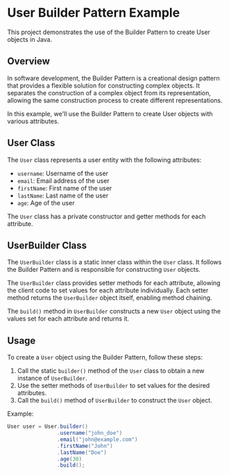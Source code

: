 # User Builder Pattern Example

This project demonstrates the use of the Builder Pattern to create User objects in Java.

## Overview

In software development, the Builder Pattern is a creational design pattern that provides a flexible solution for constructing complex objects. It separates the construction of a complex object from its representation, allowing the same construction process to create different representations.

In this example, we'll use the Builder Pattern to create User objects with various attributes.

## User Class

The `User` class represents a user entity with the following attributes:

- `username`: Username of the user
- `email`: Email address of the user
- `firstName`: First name of the user
- `lastName`: Last name of the user
- `age`: Age of the user

The `User` class has a private constructor and getter methods for each attribute.

## UserBuilder Class

The `UserBuilder` class is a static inner class within the `User` class. It follows the Builder Pattern and is responsible for constructing `User` objects.

The `UserBuilder` class provides setter methods for each attribute, allowing the client code to set values for each attribute individually. Each setter method returns the `UserBuilder` object itself, enabling method chaining.

The `build()` method in `UserBuilder` constructs a new `User` object using the values set for each attribute and returns it.

## Usage

To create a `User` object using the Builder Pattern, follow these steps:

1. Call the static `builder()` method of the `User` class to obtain a new instance of `UserBuilder`.
2. Use the setter methods of `UserBuilder` to set values for the desired attributes.
3. Call the `build()` method of `UserBuilder` to construct the `User` object.

Example:

```java
User user = User.builder()
                .username("john_doe")
                .email("john@example.com")
                .firstName("John")
                .lastName("Doe")
                .age(30)
                .build();
